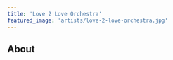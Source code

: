 ```yaml
---
title: 'Love 2 Love Orchestra'
featured_image: 'artists/love-2-love-orchestra.jpg'
---
```


## About


